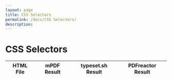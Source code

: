 ```yaml
---
layout: page
title: CSS Selectors
permalink: /docs/CSS Selectors/
description: 
---
```


# CSS Selectors
| HTML File | mPDF Result | typeset.sh Result | PDFreactor Result |
| ------------- | ------------- | ------------- | ------------- |
